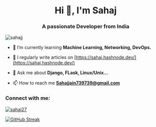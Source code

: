 <h1 align="center">Hi 👋, I'm Sahaj</h1>
<h3 align="center">A passionate Developer from India</h3>

<p align="left"> <img src="https://komarev.com/ghpvc/?username=sahajj&label=Profile%20views&color=0e75b6&style=flat" alt="sahajj" /> </p>


- 🌱 I’m currently learning **Machine Learning, Networking, DevOps.**

- 📝 I regularly write articles on [https://sahaj.hashnode.dev/](https://sahaj.hashnode.dev/)

- 💬 Ask me about **Django, FLask, Linux/Unix...**

- 📫 How to reach me **Sahajjain739739@gmail.com**

<h3 align="left">Connect with me:</h3>
<p align="left">
<p align="left"> <a href="https://twitter.com/sahaj27" target="blank"><img src="https://img.shields.io/twitter/follow/sahaj27?logo=twitter&style=for-the-badge" alt="sahaj27" /></a> </p>
</p>


[![GitHub Streak](https://github-readme-streak-stats.herokuapp.com?user=Sahajj&theme=dark&hide_border=true&date_format=j%20M%5B%20Y%5D)](https://git.io/streak-stats)
